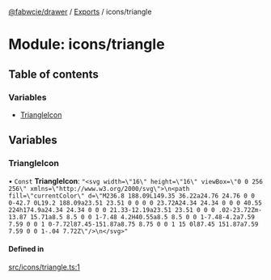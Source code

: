 [@fabwcie/drawer](../README.md) / [Exports](../modules.md) / icons/triangle

# Module: icons/triangle

## Table of contents

### Variables

- [TriangleIcon](icons_triangle.md#triangleicon)

## Variables

### TriangleIcon

• `Const` **TriangleIcon**: ``"<svg width=\"16\" height=\"16\" viewBox=\"0 0 256 256\" xmlns=\"http://www.w3.org/2000/svg\">\n<path fill=\"currentColor\" d=\"M236.8 188.09L149.35 36.22a24.76 24.76 0 0 0-42.7 0L19.2 188.09a23.51 23.51 0 0 0 0 23.72A24.34 24.34 0 0 0 40.55 224h174.9a24.34 24.34 0 0 0 21.33-12.19a23.51 23.51 0 0 0 .02-23.72Zm-13.87 15.71a8.5 8.5 0 0 1-7.48 4.2H40.55a8.5 8.5 0 0 1-7.48-4.2a7.59 7.59 0 0 1 0-7.72l87.45-151.87a8.75 8.75 0 0 1 15 0l87.45 151.87a7.59 7.59 0 0 1-.04 7.72Z\"/>\n</svg>"``

#### Defined in

[src/icons/triangle.ts:1](https://github.com/fabwcie/drawer/blob/850d9ed/src/icons/triangle.ts#L1)
